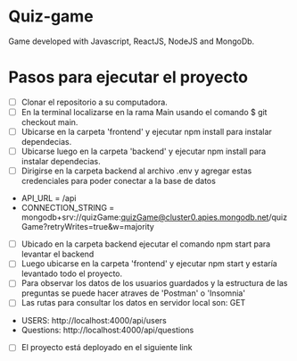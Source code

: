 # Quiz-game
Game developed with Javascript, ReactJS, NodeJS and MongoDb.

# Pasos para ejecutar el proyecto

- [ ] Clonar el repositorio a su computadora.
- [ ] En la terminal localizarse en la rama Main usando el comando $ git checkout main.
- [ ] Ubicarse en la carpeta 'frontend' y ejecutar npm install para instalar dependecias.
- [ ] Ubicarse luego en la carpeta 'backend' y ejecutar npm install para instalar dependecias.
- [ ] Dirigirse en la carpeta backend al archivo .env y agregar estas credenciales para poder conectar a la base de datos

- API_URL = /api
- CONNECTION_STRING = mongodb+srv://quizGame:quizGame@cluster0.apies.mongodb.net/quizGame?retryWrites=true&w=majority

- [ ] Ubicado en la carpeta backend ejecutar el comando npm start para levantar el backend
- [ ] Luego ubicarse en la carpeta 'frontend' y ejecutar npm start y estaría levantado todo el proyecto.
- [ ] Para observar los datos de los usuarios guardados y la estructura de las preguntas se puede hacer atraves de 'Postman' o 'Insomnia'
- [ ] Las rutas para consultar los datos en servidor local son:
GET
- USERS: http://localhost:4000/api/users
- Questions: http://localhost:4000/api/questions

- [ ] El proyecto está deployado en el siguiente link


